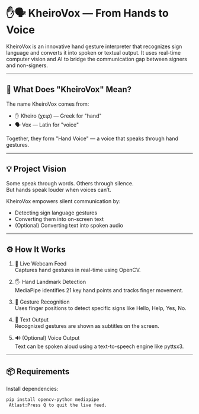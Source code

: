 # ✋🗣️ KheiroVox — From Hands to Voice

KheiroVox is an innovative hand gesture interpreter that recognizes sign language and converts it into spoken or textual output. It uses real-time computer vision and AI to bridge the communication gap between signers and non-signers.

---

## 📖 What Does "KheiroVox" Mean?

The name KheiroVox comes from:

- ✋ Kheiro (χειρ) — Greek for "hand"
- 🗣️ Vox — Latin for "voice"

Together, they form "Hand Voice" — a voice that speaks through hand gestures.

---

## 💡 Project Vision

Some speak through words. Others through silence.  
But hands speak louder when voices can’t.

KheiroVox empowers silent communication by:

- Detecting sign language gestures  
- Converting them into on-screen text  
- (Optional) Converting text into spoken audio

---

## ⚙️ How It Works

1. 🎥 Live Webcam Feed  
   Captures hand gestures in real-time using OpenCV.

2. 🖐️ Hand Landmark Detection  
   MediaPipe identifies 21 key hand points and tracks finger movement.

3. 🤖 Gesture Recognition  
   Uses finger positions to detect specific signs like Hello, Help, Yes, No.

4. 💬 Text Output  
   Recognized gestures are shown as subtitles on the screen.

5. 🔊 (Optional) Voice Output  
   Text can be spoken aloud using a text-to-speech engine like pyttsx3.

---

## 📦 Requirements

Install dependencies:

```bash
pip install opencv-python mediapipe
 Atlast:Press Q to quit the live feed.
